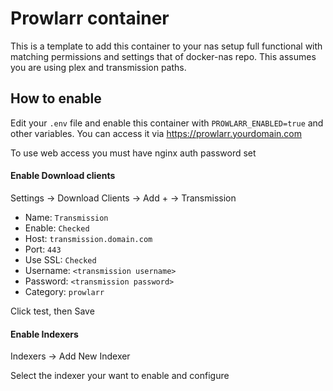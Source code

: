 # Prowlarr container

This is a template to add this container to your nas setup full functional with matching permissions and settings that of docker-nas repo. This assumes you are using plex and transmission paths.

## How to enable

Edit your `.env` file and enable this container with `PROWLARR_ENABLED=true` and other variables. You can access it via https://prowlarr.yourdomain.com

To use web access you must have nginx auth password set

#### Enable Download clients

Settings -> Download Clients -> Add + -> Transmission

 - Name: `Transmission`
 - Enable: `Checked`
 - Host: `transmission.domain.com`
 - Port: `443`
 - Use SSL: `Checked`
 - Username: `<transmission username>`
 - Password: `<transmission password>`
 - Category: `prowlarr`

Click test, then Save

#### Enable Indexers

Indexers -> Add New Indexer

Select the indexer your want to enable and configure
